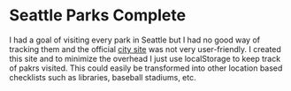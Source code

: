 # Seattle Parks Complete

I had a goal of visiting every park in Seattle but I had no good way of
tracking them and the official [city
site](http://www.seattle.gov/parks/listall.asp) was not very
user-friendly. I created this site and to minimize the overhead I just
use localStorage to keep track of pakrs visited. This could easily be
transformed into other location based checklists such as libraries,
baseball stadiums, etc.
